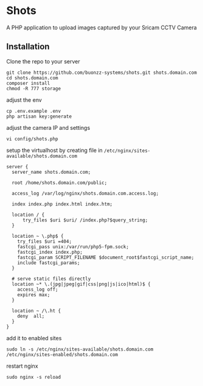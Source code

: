 # Shots

A PHP application to upload images captured by your Sricam CCTV Camera

## Installation

Clone the repo to your server

```
git clone https://github.com/buonzz-systems/shots.git shots.domain.com
cd shots.domain.com
composer install
chmod -R 777 storage
```

adjust the env
```
cp .env.example .env
php artisan key:generate
```

adjust the camera IP and settings

```
vi config/shots.php
```


setup the virtualhost by creating file in `/etc/nginx/sites-available/shots.domain.com`

```
server {
  server_name shots.domain.com;
 
  root /home/shots.domain.com/public;
 
  access_log /var/log/nginx/shots.domain.com.access.log;
 
  index index.php index.html index.htm;
 
  location / {
      try_files $uri $uri/ /index.php?$query_string;
  }

  location ~ \.php$ {
    try_files $uri =404;
    fastcgi_pass unix:/var/run/php5-fpm.sock;
    fastcgi_index index.php;
    fastcgi_param SCRIPT_FILENAME $document_root$fastcgi_script_name;
    include fastcgi_params;
  }

  # serve static files directly
  location ~* \.(jpg|jpeg|gif|css|png|js|ico|html)$ {
    access_log off;
    expires max;
  }
 
  location ~ /\.ht {
    deny  all;
  }
}
```

add it to enabled sites

```
sudo ln -s /etc/nginx/sites-available/shots.domain.com /etc/nginx/sites-enabled/shots.domain.com
```

restart nginx

```
sudo nginx -s reload
```